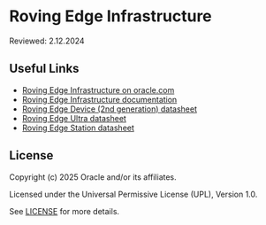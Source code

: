 # Roving Edge Infrastructure

Reviewed: 2.12.2024

## Useful Links

- [Roving Edge Infrastructure on oracle.com](https://www.oracle.com/cloud/roving-edge-infrastructure/)
- [Roving Edge Infrastructure documentation](https://docs.oracle.com/en-us/iaas/Content/Rover/)
- [Roving Edge Device (2nd generation) datasheet](https://www.oracle.com/a/ocom/docs/data-sheet-roving-edge-device.pdf)
- [Roving Edge Ultra datasheet](https://www.oracle.com/a/ocom/docs/data-sheet-roving-edge-ultra.pdf)
- [Roving Edge Station datasheet](https://www.oracle.com/a/ocom/docs/data-sheet-roving-edge-station.pdf)

## License

Copyright (c) 2025 Oracle and/or its affiliates.

Licensed under the Universal Permissive License (UPL), Version 1.0.

See [LICENSE](https://github.com/oracle-devrel/technology-engineering/blob/main/LICENSE) for more details.
